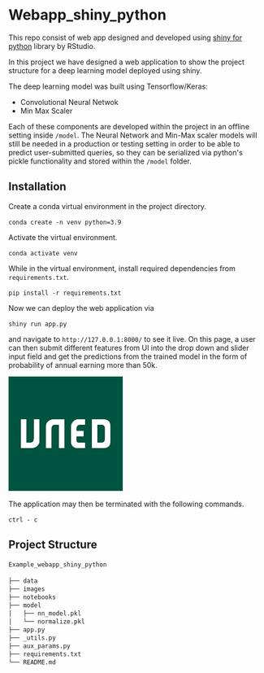 # Webapp_shiny_python

This repo consist of web app designed and developed using [shiny for python](https://shiny.rstudio.com/py/) library by RStudio. 

In this project we have designed a web application to show the project structure for a deep learning model deployed using shiny.

The deep learning model was built using Tensorflow/Keras:

* Convolutional Neural Netwok
* Min Max Scaler 

Each of these components are developed within the project in an offline setting inside `/model`. 
The Neural Network and Min-Max scaler models will still be needed in a production 
or testing setting in order to be able to predict user-submitted queries, 
so they can be serialized via python's pickle functionality and stored within the `/model` folder.


## Installation

Create a conda virtual environment in the project directory.

```
conda create -n venv python=3.9
```

Activate the virtual environment.
```
conda activate venv
```

While in the virtual environment, install required dependencies from `requirements.txt`.

```
pip install -r requirements.txt
```

Now we can deploy the web application via

```
shiny run app.py
```

and navigate to `http://127.0.0.1:8000/` to see it live. On this page, a user can then submit different features from UI into the drop down and slider 
input field and get the predictions from the trained model in the form of probability of annual earning more than 50k.

[![Alt text](images/uned_image.png)](https://www.youtube.com/watch?v=oTc1yVZlrIU&t=4s)

The application may then be terminated with the following commands.
```
ctrl - c
```

## Project Structure 

~~~
Example_webapp_shiny_python

├── data
├── images
├── notebooks
├── model
│   ├── nn_model.pkl
│   └── normalize.pkl
├── app.py
├── _utils.py
├── aux_params.py
├── requirements.txt
└── README.md
